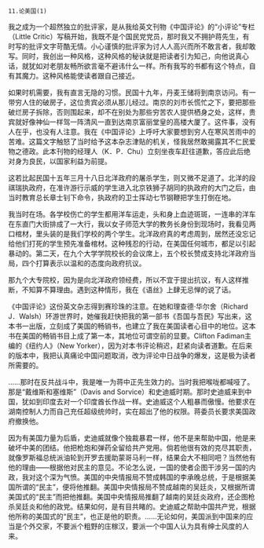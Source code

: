     11.论美国(1) 

   我之成为一个超然独立的批评家，是从我给英文刊物《中国评论》的“小评论”专栏（Little Critic）写稿开始，我既不是个国民党党员，那时我又不拥护蒋先生，有时写的批评文字苛酷无情。小心谨慎的批评家为讨人人高兴而所不敢言者，我却敢写。同时，我创出一种风格，这种风格的秘诀就是把读者引为知己，向他说真心话，就犹如对老朋友畅所欲言毫不避讳什么一样。所有我写的书都有这个特点，自有其魔力。这种风格能使读者跟自己接近。

   如果时机需要，我有直言无隐的习惯。民国十九年，丹麦王储将到南京访问。有一带穷人住的破房子，这位贵宾必须从那儿经过。南京的刘市长慌忙之下，要把那些破烂房子拆除，否则围起来，却不在别处为那些穷苦农人提供栖身之处，这样，贵宾就好像神仙一样驾一阵清风一直到达南京富丽堂皇的高楼大厦了。这件事，没有人在乎，也没有人注意。我在《中国评论》上呼吁大家要想到穷人在寒风苦雨中的苦难。这篇文字触怒了当时给予这本杂志津贴的机关，怪我居然敢揭露其不仁民爱物之德政。此本刊物的经理人（K．P．Chu）立刻坐夜车赶往道歉，答应此后绝对身为良民，以国家利益为前提。

   这若比起民国十五年三月十八日北洋政府的屠杀学生，则又微不足道了。北洋的段祺瑞执政府，在准许游行示威的学生进入北京铁狮子胡同的执政府的大门之后，由当时教育总长章士钊下命令，执政府的卫士挥动七节钢鞭把学生打倒在地。

   我当时在场。各学校伤亡的学生都用洋车运走，头和身上血迹斑斑，一连串的洋车在东直门大街排成了一大行，我以女子师范大学的教务长身份到现场时，我看见两口棺材，里头装的是我们学校的两个学生。北洋政府真的考虑周到，居然还没忘记给他们打死的学生预先准备棺材。这种残忍的行动，在美国任何城市，都足以引起暴动的。第二天，在九个大学学院校长的会议席上，五个校长赞成支持北洋政府当局，四个打算表示以温和的态度向政府抗议。

   那九个大专院校，因为是向北洋政府领经费，所以不宜于提出抗议，有人这样推断，不知算不算理由。遇到这种情形，我在《语丝》上肆无忌惮的说了话。

   《中国评论》这份英文杂志得到赛珍珠的注意。在她和理查德·华尔舍（Richard J．Walsh）环游世界时，她催我赶快把我的第一部书《吾国与吾民》写出来，这本书一出版，立刻成了美国的畅销书，也建立了我在美国读者心目中的地位。这本书在美国的畅销书目上成了第一本，其地位可谓空前的显要。Clifton Fadiman主编的《纽约人》（New Yorker），因为对本书评论稍迟，赶紧向读者道歉。在后来的版本中，我把认真痛论中国问题取消，改为评论中日战争的爆发，这是极为读者所需要的。

   ……那时在反共战斗中，我是唯一为蒋中正先生效力的。当时我把喉咙都喊哑了。那是“戴维斯和塞维斯”（Davis and Sorvice）和史迪威时期。那时史迪威来到中国，犹如到印度去对一个印度酋长作战一样。史迪威这个人粗暴而傲慢。他要求在湖南控制人力而自己充任超级统帅时，实在超出了他的权限。蒋委员长要求美国政府撤换他。

   因为有美国力量为后盾，史迪威就像个独裁暴君一样，他不是来帮助中国，他是来破坏中美的团结。他把枪炮和弹药全留给共产党用。倘若他很有效的克尽其职责，就像罗斯福总统派油轮到开罗去援助蒙哥马利一样，结果会大不相同吧？当然他有他的理由——根据他对民主的意见。不论怎么说，一国的使者企图干涉另一国的内政，我对这个深为气愤。美国的中央情报局不赞成韩国的李承晚总统，于是根据美国所谓的“民主”，便将他推翻。美国中央情报局不赞成越南的吴廷炎，又根据所谓美国式的“民主”而把他推翻。美国中央情报局推翻了越南的吴廷炎政府，还企图枪杀吴廷炎和他的政党。结果如何，是有目共睹的。史迪威之帮助中国共产党，根据他所称的美国式的“民主”，也正是他的职责。……无论如何，美国派到中国来的应当是个外交家，不要派个粗野的庄稼汉，要派一个中国人认为具有绅士风度的人来。

